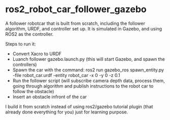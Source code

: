 # ros2_robot_car_follower_gazebo
A follower robotcar that is built from scratch, including the follower algorithm, URDF, and controller set up. It is simulated in Gazebo, and using ROS2 as the controller.

Steps to run it:
- Convert Xacro to URDF
- Luanch follower gazebo.launch.py (this will start Gazebo, and spawn the controllers)
- Spawn the car with the command: ros2 run gazebo_ros spawn_entity.py   -file robot_car.urdf   -entity robot_car   -x 0 -y 0 -z 0.1
- Run the follower script (will subscribe camera depth data, process them, going through algorithm and publish instructions to the robot car to follow the obstacle)
- Insert an obstacle infront of the car

I build it from scratch instead of using ros2/gazebo tutorial plugin (that already done everything for you) just for learning purpose.
